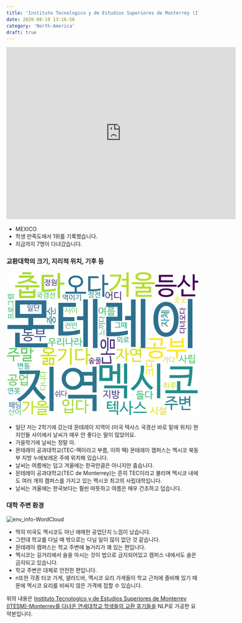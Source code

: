 ```yaml
---
title: 'Instituto Tecnologico y de Estudios Superiores de Monterrey (ITESM)-Monterrey'
date: 2020-08-19 13:16:56
category: 'North-America'
draft: true
---
```


<iframe
width="600"
height="450"
frameborder="0" style="border:0"
src="https://www.google.com/maps/embed/v1/place?key=AIzaSyC9e1AME-pVmWC4hBpFdu5S4dKzyepa3HQ&q=Instituto+Tecnologico+y+de+Estudios+Superiores+de+Monterrey+(ITESM)-Monterrey&center=25.651564899999997,-100.28954&zoom=14" allowfullscreen>
</iframe>


* MEXICO
* 학생 만족도에서 1위를 기록했습니다.
* 지금까지 7명이 다녀갔습니다. 

### 교환대학의 크기, 지리적 위치, 기후 등

![gen_info-WordCloud](../univ_wordclouds_okt/gen_info/MX000004_gen_info_okt.png)

* 일단 저는 2학기에 갔는데 몬테레이 지역이 (미국 텍사스 국경선 바로 밑에 위치) 현지인들 사이에서 날씨가 매우 안 좋다는 말이 많았어요.
* 가을학기에 날씨는 정말 아.
* 몬테레이 공과대학교(TEC-떽이라고 부름, 이하 떽) 몬테레이 캠퍼스는 멕시코 북동부 지방 누에보레온 주에 위치해 있습니다.
* 날씨는 여름에는 덥고 겨울에는 한국만큼은 아니지만 춥습니다.
* 몬테레이 공과대학교(TEC de Monterrey)는 흔히 TEC이라고 불리며 멕시코 내에도 여러 개의 캠퍼스를 가지고 있는 멕시코 최고의 사립대학입니다.
* 날씨는 겨울에는 한국보다는 훨씬 따뜻하고 여름은 매우 건조하고 덥습니다.


### 대학 주변 환경

![env_info-WordCloud](../univ_wordclouds_okt/env_info/MX000004_env_info_okt.png)

* 딱히 미국도 멕시코도 아닌 애매한 공업단지 느낌이 났습니다.
* 그런데 학교를 다닐 때 밖으로는 다닐 일이 많이 없던 것 같습니다.
* 몬테레이 캠퍼스는 학교 주변에 놀거리가 꽤 있는 편입니다.
* 멕시코는 길거리에서 술을 마시는 것이 법으로 금지되어있고 캠퍼스 내에서도 술은 금지되고 있습니다.
* 학교 주변은 대체로 안전한 편입니다.
* n또한 각종 타코 가게, 샐러드바, 멕시코 요리 가게들이 학교 근처에 즐비해 있기 때문에 멕시코 요리를 비싸지 않은 가격에 접할 수 있습니다.


위의 내용은 [Instituto Tecnologico y de Estudios Superiores de Monterrey (ITESM)-Monterrey를 다녀온 연세대학교 학생들의 교환 후기들을](http://oia.yonsei.ac.kr/partner/expReport.asp?ucode=MX000004&bgbn=A) NLP로 가공한 요약본입니다. 

